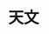 ---
title: 天文
tag: [guide, ios, astronomy, overview]
layout: guide-overview
description: 天文 iOS SDK 提供了全球任意地点未来60天的日出日落、太阳高度角、月升月落和月相数据，
url: /docs/ios-sdk/astronomy/
ref: 0-sdk-ios-astronomy
---